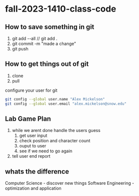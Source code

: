 # fall-2023-1410-class-code

## How to save something in git

1. git add --all // git add .
2. git commit -m "made a change"
3. git push

## How to get things out of git

1. clone
2. pull

configure your user for git

```bash
git config --global user.name "Alex Mickelson"
git config --global user.email "alex.mickelson@snow.edu"
```


## Lab Game Plan

1. while we arent done handle the users guess
   1. get user input
   2. check position and character count
   3. ouput to user
   4. see if we need to go again
2. tell user end report

## whats the difference

Computer Science - discover new things
Software Engineering - optimization and application
